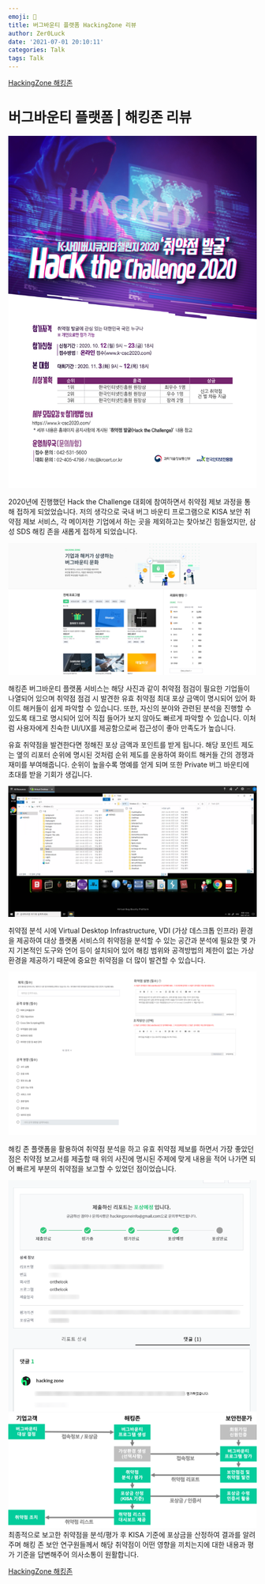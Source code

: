```yaml
---
emoji: 🍉
title: 버그바운티 플랫폼 HackingZone 리뷰
author: Zer0Luck
date: '2021-07-01 20:10:11'
categories: Talk
tags: Talk
---
```

 [HackingZone 해킹존](https://hackingzone.net/Home)

# 버그바운티 플랫폼 | 해킹존 리뷰

![./hack_the_challenge.jpg](./hack_the_challenge.jpg)

 2020년에 진행했던 Hack the Challenge 대회에 참여하면서 취약점 제보 과정을 통해 접하게 되었었습니다. 저의 생각으로 국내 버그 바운티 프로그램으로 KISA 보안 취약점 제보 서비스, 각 메이저한 기업에서 하는 곳을 제외하고는 찾아보긴 힘들었지만, 삼성 SDS 해킹 존을 새롭게 접하게 되었습니다.      

 

![./hacking_zone_1.png](./hacking_zone_1.png)

 해킹존 버그바운티 플랫폼 서비스는 해당 사진과 같이 취약점 점검이 필요한 기업들이 나열되어 있으며 취약점 점검 시 발견한 유효 취약점 최대 포상 금액이 명시되어 있어 화이트 해커들이 쉽게 파악할 수 있습니다. 또한, 자신의 분야와 관련된 분석을 진행할 수 있도록 태그로 명시되어 있어 직접 들어가 보지 않아도 빠르게 파악할 수 있습니다. 이처럼 사용자에게 친숙한 UI/UX를 제공함으로써 접근성이 좋아 만족도가 높습니다.      


 유효 취약점을 발견한다면 정해진 포상 금액과 포인트를 받게 됩니다. 해당 포인트 제도는 옆의 리포터 순위에 명시된 것처럼 순위 제도를 운용하여 화이트 해커들 간의 경쟁과 재미를 부여해줍니다. 순위이 높을수록 명예를 얻게 되며 또한 Private 버그 바운티에 초대를 받을 기회가 생깁니다.      


![./hackingzone_vdi.png](./hackingzone_vdi.png)

 취약점 분석 시에 Virtual Desktop Infrastructure, VDI (가상 데스크톱 인프라) 환경을 제공하여 대상 플랫폼 서비스의 취약점을 분석할 수 있는 공간과 분석에 필요한 몇 가지 기본적인 도구와 언어 등이 설치되어 있어 해킹 범위와 공격방법의 제한이 없는 가상환경을 제공하기 때문에 중요한 취약점을 더 많이 발견할 수 있습니다.       


![./hackingzone_vuln_blank.png](./hackingzone_vuln_blank.png)

 해킹 존 플랫폼을 활용하여 취약점 분석을 하고 유효 취약점 제보를 하면서 가장 좋았던 점은 취약점 보고서를 제출할 때 위의 사진에 명시된 주제에 맞게 내용을 적어 나가면 되어 빠르게 부분의 취약점을 보고할 수 있었던 점이었습니다.           
 

![./hackingzone_vuln_verify1.png](./hackingzone_vuln_verify1.png)
![./hackingzone_crowd.png](./hackingzone_crowd.png)
 최종적으로 보고한 취약점을 분석/평가 후 KISA 기준에 포상금을 산정하여 결과를 알려주며 해킹 존 보안 연구원들께서 해당 취약점이 어떤 영향을 끼치는지에 대한 내용과 평가 기준을 답변해주어 의사소통이 원활합니다.

 [HackingZone 해킹존](https://hackingzone.net/Home)

```toc
```